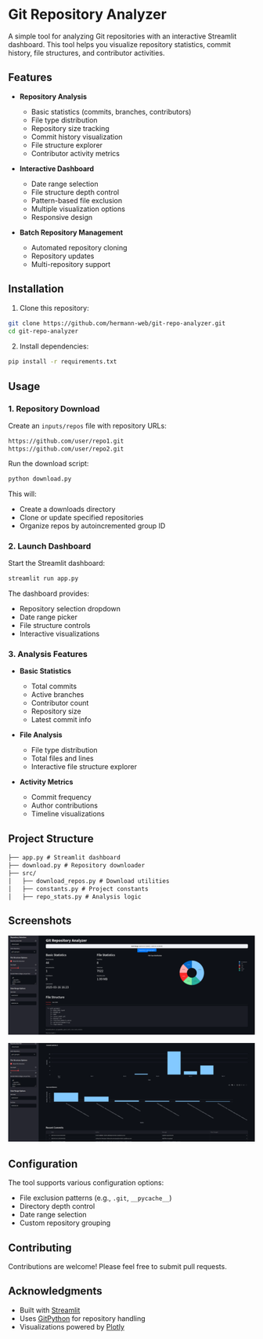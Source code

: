 # Git Repository Analyzer

A simple tool for analyzing Git repositories with an interactive Streamlit dashboard. This tool helps you visualize repository statistics, commit history, file structures, and contributor activities.

## Features

- **Repository Analysis**
  - Basic statistics (commits, branches, contributors)
  - File type distribution
  - Repository size tracking
  - Commit history visualization
  - File structure explorer
  - Contributor activity metrics

- **Interactive Dashboard**
  - Date range selection
  - File structure depth control
  - Pattern-based file exclusion
  - Multiple visualization options
  - Responsive design

- **Batch Repository Management** 
  - Automated repository cloning
  - Repository updates
  - Multi-repository support

## Installation

1. Clone this repository:
```bash
git clone https://github.com/hermann-web/git-repo-analyzer.git
cd git-repo-analyzer
```

2. Install dependencies:
```bash
pip install -r requirements.txt
```

## Usage

### 1. Repository Download

Create an `inputs/repos` file with repository URLs:

```text
https://github.com/user/repo1.git
https://github.com/user/repo2.git
```

Run the download script:
```bash
python download.py
```

This will:
- Create a downloads directory
- Clone or update specified repositories
- Organize repos by autoincremented group ID

### 2. Launch Dashboard

Start the Streamlit dashboard:
```bash
streamlit run app.py
```

The dashboard provides:
- Repository selection dropdown
- Date range picker
- File structure controls
- Interactive visualizations

### 3. Analysis Features

- **Basic Statistics**
  - Total commits
  - Active branches
  - Contributor count
  - Repository size
  - Latest commit info

- **File Analysis**
  - File type distribution
  - Total files and lines
  - Interactive file structure explorer

- **Activity Metrics**
  - Commit frequency
  - Author contributions
  - Timeline visualizations

## Project Structure
```
├── app.py # Streamlit dashboard 
├── download.py # Repository downloader
├── src/
│   ├── download_repos.py # Download utilities
│   ├── constants.py # Project constants
│   ├── repo_stats.py # Analysis logic
```

## Screenshots

![Interface 1](./assets/img/interface1.png)

![Interface 2](./assets/img/interface2.png)

## Configuration

The tool supports various configuration options:

- File exclusion patterns (e.g., `.git`, `__pycache__`)
- Directory depth control
- Date range selection
- Custom repository grouping

## Contributing

Contributions are welcome! Please feel free to submit pull requests.

## Acknowledgments

- Built with [Streamlit](https://streamlit.io/)
- Uses [GitPython](https://gitpython.readthedocs.io/) for repository handling
- Visualizations powered by [Plotly](https://plotly.com/)
